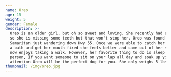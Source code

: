 ```yaml
---
name: Oreo
age: 15
weight: 5
gender: Female
description: >-
  Oreo is an older girl, but oh so sweet and loving. She recently had a dental
  so she is missing some teeth but that won't stop her. Oreo was found by a good
  Samaritan just wandering down Hwy 55. Once we were able to catch her give her
  a bath and get her mouth fixed she feels better and came out of her shell. She
  now enjoys taking a walk. However, her favorite thing to do is sleep with her
  person, If you want someone to sit on your lap all day and soak up your
  attention Oreo will be the perfect dog for you. She only weighs 5 lbs.
thumbnail: /img/oreo.jpg
---
```


